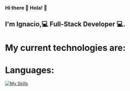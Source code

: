 ### Hi there 👋 Hola! 👋

## I'm Ignacio,💻 Full-Stack Developer 💻.

# My current technologies are:

# Languages:

[![My Skills](https://skills.thijs.gg/icons?i=js,html,css,py)](https://skills.thijs.gg)
